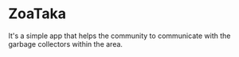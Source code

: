 # ZoaTaka
It's a simple app that helps the community to communicate with the garbage collectors within the area.  
